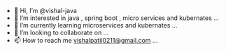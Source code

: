- 👋 Hi, I’m @vishal-java
- 👀 I’m interested in java , spring boot , micro services and kubernates ...
- 🌱 I’m currently learning microservices and kubernates ...
- 💞️ I’m looking to collaborate on ...
- 📫 How to reach me vishalpatil0211@gmail.com  ...

<!---
vishal-java/vishal-java is a ✨ special ✨ repository because its `README.md` (this file) appears on your GitHub profile.
You can click the Preview link to take a look at your changes.
--->
